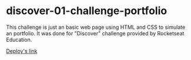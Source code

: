 # discover-01-challenge-portfolio
This challenge is just an basic web page using HTML and CSS to simulate an portfolio. It was done for "Discover" challenge provided by Rocketseat Education.

[Deploy's link](https://cristianoalchaar.github.io/discover-01-challenge-portfolio/)


